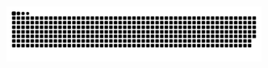 <picture>
  <source media="(prefers-color-scheme: dark)" srcset="https://raw.githubusercontent.com/CarolBicsi/CarolBicsi/output/github-contribution-grid-snake-dark.svg">
  <source media="(prefers-color-scheme: light)" srcset="https://raw.githubusercontent.com/CarolBicsi/CarolBicsi/output/github-contribution-grid-snake.svg">
  <img alt="github contribution grid snake animation" src="https://raw.githubusercontent.com/CarolBicsi/CarolBicsi/output/github-contribution-grid-snake.svg">
</picture>
